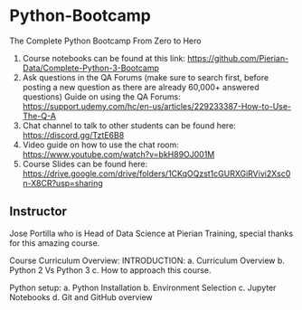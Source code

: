   # Python-Bootcamp
The Complete Python Bootcamp From Zero to Hero

1. Course notebooks can be found at this link: https://github.com/Pierian-Data/Complete-Python-3-Bootcamp
2. Ask questions in the QA Forums (make sure to search first, before posting a new question as there are already 60,000+ answered questions) Guide on using the QA Forums: https://support.udemy.com/hc/en-us/articles/229233387-How-to-Use-The-Q-A
3. Chat channel to talk to other students can be found here: https://discord.gg/TztE6B8
4. Video guide on how to use the chat room: https://www.youtube.com/watch?v=bkH89OJ001M
5. Course Slides can be found here: https://drive.google.com/drive/folders/1CKqOQzst1cGURXGiRVivi2Xsc0n-X8CR?usp=sharing

## Instructor
Jose Portilla who is Head of Data Science at Pierian Training, special thanks for this amazing course.


Course Curriculum Overview:
INTRODUCTION:
a. Curriculum Overview
b. Python 2 Vs Python 3
c. How to approach this course.

Python setup:
a. Python Installation
b. Environment Selection
c. Jupyter Notebooks
d. Git and GitHub overview
